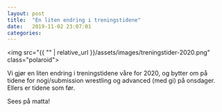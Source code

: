 ```yaml
---
layout: post
title:  "En liten endring i treningstidene"
date:   2019-11-02 23:07:01 
categories:
---
```

<img src="{{ "" | relative_url }}/assets/images/treningstider-2020.png" class="polaroid">

Vi gjør en liten endring i treningstidene våre for 2020, og bytter om på tidene for nogi/submission wrestling og advanced (med gi) på onsdager. Ellers er tidene som før.

Sees på matta!
